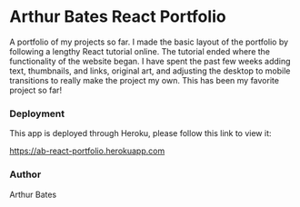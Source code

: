# Arthur Bates React Portfolio

A portfolio of my projects so far.  I made the basic layout of the portfolio by following a lengthy React tutorial online.  The tutorial ended where the functionality of the website began.  I have spent the past few weeks adding text, thumbnails, and links, original art, and adjusting the desktop to mobile transitions to really make the project my own.  This has been my favorite project so far!

### Deployment

This app is deployed through Heroku, please follow this link to view it:

https://ab-react-portfolio.herokuapp.com

### Author

Arthur Bates
